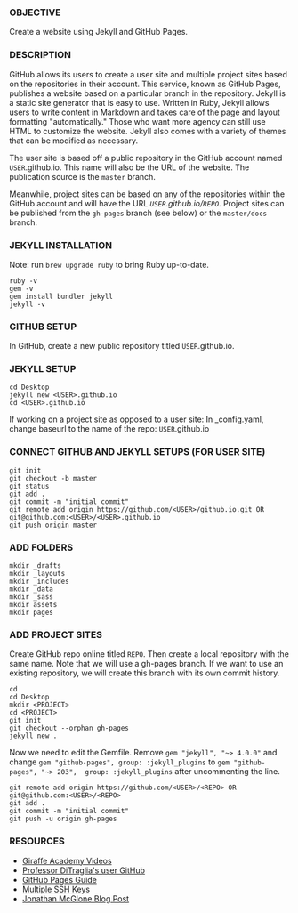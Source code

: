 ### OBJECTIVE
Create a website using Jekyll and GitHub Pages.

### DESCRIPTION
GitHub allows its users to create a user site and multiple project sites based on the repositories in their account. This service, known as GitHub Pages, publishes a website based on a particular branch in the repository. Jekyll is a static site generator that is easy to use. Written in Ruby, Jekyll allows users to write content in Markdown and takes care of the page and layout formatting "automatically." Those who want more agency can still use HTML to customize the website. Jekyll also comes with a variety of themes that can be modified as necessary.

The user site is based off a public repository in the GitHub account named `USER`.github.io. This name will also be the URL of the website. The publication source is the `master` branch.

Meanwhile, project sites can be based on any of the repositories within the GitHub account and will have the URL *`USER`.github.io/`REPO`*. Project sites can be published from the `gh-pages` branch (see below) or the `master/docs` branch.


### JEKYLL INSTALLATION
Note: run `brew upgrade ruby` to bring Ruby up-to-date.
```
ruby -v
gem -v
gem install bundler jekyll
jekyll -v
```

### GITHUB SETUP
In GitHub, create a new public repository titled `USER`.github.io.

### JEKYLL SETUP
```
cd Desktop
jekyll new <USER>.github.io
cd <USER>.github.io
```
If working on a project site as opposed to a user site: In _config.yaml, change baseurl to the name of the repo: `USER`.github.io

### CONNECT GITHUB AND JEKYLL SETUPS (FOR USER SITE)
```
git init
git checkout -b master
git status
git add .
git commit -m "initial commit"
git remote add origin https://github.com/<USER>/github.io.git OR git@github.com:<USER>/<USER>.github.io
git push origin master
```

### ADD FOLDERS
```
mkdir _drafts
mkdir _layouts
mkdir _includes
mkdir _data
mkdir _sass
mkdir assets
mkdir pages
```

### ADD PROJECT SITES
Create GitHub repo online titled `REPO`. Then create a local repository with the same name. Note that we will use a gh-pages branch. If we want to use an existing repository, we will create this branch with its own commit history.
```
cd
cd Desktop
mkdir <PROJECT>
cd <PROJECT>
git init
git checkout --orphan gh-pages
jekyll new .
```
Now we need to edit the Gemfile. Remove `gem "jekyll", "~> 4.0.0"` and change `gem "github-pages", group: :jekyll_plugins` to `gem "github-pages", "~> 203",  group: :jekyll_plugins` after uncommenting the line.
```
git remote add origin https://github.com/<USER>/<REPO> OR git@github.com:<USER>/<REPO>
git add .
git commit -m "initial commit"
git push -u origin gh-pages
```


### RESOURCES
* [Giraffe Academy Videos](https://www.youtube.com/watch?v=fqFjuX4VZmU&list=PLLAZ4kZ9dFpOPV5C5Ay0pHaa0RJFhcmcB&index=19)
* [Professor DiTraglia's user GitHub](https://github.com/fditraglia/fditraglia.github.io)
* [GitHub Pages Guide](https://help.github.com/en/github/working-with-github-pages/)
* [Multiple SSH Keys](https://gist.github.com/jexchan/2351996)
* [Jonathan McGlone Blog Post](http://jmcglone.com/guides/github-pages/)
